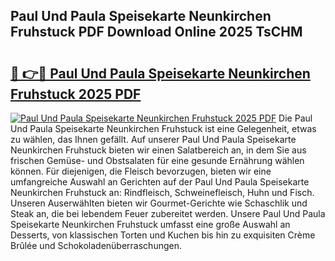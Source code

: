## Paul Und Paula Speisekarte Neunkirchen Fruhstuck PDF Download Online 2025 TsCHM

# <h2><a href="http://gc7wdv.nevu.top/?p=Paul+Und+Paula+Speisekarte+Neunkirchen+Fruhstuck">🔗 👉🔴 Paul Und Paula Speisekarte Neunkirchen Fruhstuck 2025 PDF</a></h2>

[![Paul Und Paula Speisekarte Neunkirchen Fruhstuck 2025 PDF](https://i.imgur.com/dBaPXMq.png)](http://gc7wdv.nevu.top/?p=Paul+Und+Paula+Speisekarte+Neunkirchen+Fruhstuck)
Die Paul Und Paula Speisekarte Neunkirchen Fruhstuck ist eine Gelegenheit, etwas zu wählen, das Ihnen gefällt. Auf unserer Paul Und Paula Speisekarte Neunkirchen Fruhstuck bieten wir einen Salatbereich an, in dem Sie aus frischen Gemüse- und Obstsalaten für eine gesunde Ernährung wählen können. Für diejenigen, die Fleisch bevorzugen, bieten wir eine umfangreiche Auswahl an Gerichten auf der Paul Und Paula Speisekarte Neunkirchen Fruhstuck an: Rindfleisch, Schweinefleisch, Huhn und Fisch. Unseren Auserwählten bieten wir Gourmet-Gerichte wie Schaschlik und Steak an, die bei lebendem Feuer zubereitet werden. Unsere Paul Und Paula Speisekarte Neunkirchen Fruhstuck umfasst eine große Auswahl an Desserts, von klassischen Torten und Kuchen bis hin zu exquisiten Crème Brûlée und Schokoladenüberraschungen.
